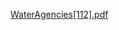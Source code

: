 [WaterAgencies[112].pdf](https://github.com/TerenDestajo/Water-Research-Project/files/13759828/WaterAgencies.112.pdf)
